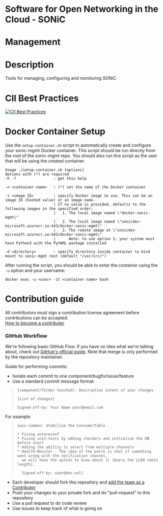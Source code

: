 # Software for Open Networking in the Cloud - SONiC
# Management

# Description
Tools for managing, configuring and monitoring SONiC

# CII Best Practices
[![CII Best Practices](https://bestpractices.coreinfrastructure.org/projects/3933/badge)](https://bestpractices.coreinfrastructure.org/projects/3933)

# Docker Container Setup
Use the `setup-container.sh` script to automatically create and configure your sonic-mgmt Docker container. This script should be run directly from the root of the sonic-mgmt repo. You should also run this script as the user that will be using the created container.

```
Usage ./setup-container.sh [options]
Options with (*) are required
-h -?                 : get this help

-n <container name>   : (*) set the name of the Docker container 

-i <image ID>         : specify Docker image to use. This can be an image ID (hashed value) or an image name.
                      | If no value is provided, defaults to the following images in the specified order:
                      |   1. The local image named \"docker-sonic-mgmt\"
                      |   2. The local image named \"sonicdev-microsoft.azurecr.io:443/docker-sonic-mgmt\"
                      |   3. The remote image at \"sonicdev-microsoft.azurecr.io:443/docker-sonic-mgmt\"
                      |      Note: to use option 3, your system must have Python3 with the PyYAML package installed

-d <directory>        : specify directory inside container to bind mount to sonic-mgmt root (default "/var/src/")
```

After running the script, you should be able to enter the container using the `-u` option and your username:

```
docker exec -u <user> -it <container name> bash
```

# Contribution guide
All contributors must sign a contribution license agreement before contributions can be accepted.  
[How to become a contributer](https://github.com/Azure/SONiC/wiki/Becoming-a-contributor)
 


### GitHub Workflow

We're following basic GitHub Flow. If you have no idea what we're talking about, check out [GitHub's official guide](https://guides.github.com/introduction/flow/). Note that merge is only performed by the repository maintainer.

Guide for performing commits:

* Isolate each commit to one component/bugfix/issue/feature
* Use a standard commit message format:

>     [component/folder touched]: Description intent of your changes
> 
>     [List of changes]
>     
> 	  Signed-off-by: Your Name your@email.com
    
For example:

>     swss-common: Stabilize the ConsumerTable
>     
>     * Fixing autoreconf
>     * Fixing unit-tests by adding checkers and initialize the DB before start
>     * Adding the ability to select from multiple channels
>     * Health-Monitor - The idea of the patch is that if something went wrong with the notification channel, 
>       we will have the option to know about it (Query the LLEN table length).
>       
>       Signed-off-by: user@dev.null


* Each developer should fork this repository and [add the team as a Contributor](https://help.github.com/articles/adding-collaborators-to-a-personal-repository)
* Push your changes to your private fork and do "pull-request" to this repository
* Use a pull request to do code review
* Use issues to keep track of what is going on
